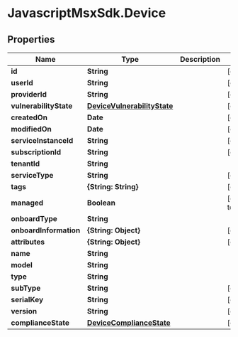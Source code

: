 # JavascriptMsxSdk.Device

## Properties

Name | Type | Description | Notes
------------ | ------------- | ------------- | -------------
**id** | **String** |  | [optional] 
**userId** | **String** |  | [optional] 
**providerId** | **String** |  | [optional] 
**vulnerabilityState** | [**DeviceVulnerabilityState**](DeviceVulnerabilityState.md) |  | [optional] 
**createdOn** | **Date** |  | [optional] 
**modifiedOn** | **Date** |  | [optional] 
**serviceInstanceId** | **String** |  | [optional] 
**subscriptionId** | **String** |  | [optional] 
**tenantId** | **String** |  | 
**serviceType** | **String** |  | [optional] 
**tags** | **{String: String}** |  | [optional] 
**managed** | **Boolean** |  | [default to false]
**onboardType** | **String** |  | 
**onboardInformation** | **{String: Object}** |  | [optional] 
**attributes** | **{String: Object}** |  | [optional] 
**name** | **String** |  | 
**model** | **String** |  | 
**type** | **String** |  | 
**subType** | **String** |  | [optional] 
**serialKey** | **String** |  | [optional] 
**version** | **String** |  | [optional] 
**complianceState** | [**DeviceComplianceState**](DeviceComplianceState.md) |  | [optional] 


